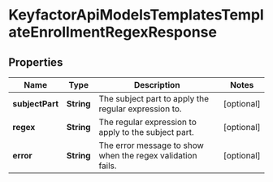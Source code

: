 

# KeyfactorApiModelsTemplatesTemplateEnrollmentRegexResponse


## Properties

| Name | Type | Description | Notes |
|------------ | ------------- | ------------- | -------------|
|**subjectPart** | **String** | The subject part to apply the regular expression to. |  [optional] |
|**regex** | **String** | The regular expression to apply to the subject part. |  [optional] |
|**error** | **String** | The error message to show when the regex validation fails. |  [optional] |




